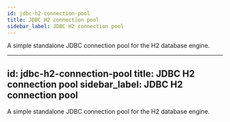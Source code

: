 ```yaml
---
id: jdbc-h2-connection-pool
title: JDBC H2 connection pool
sidebar_label: JDBC H2 connection pool
---
```


A simple standalone JDBC connection pool for the H2 database engine.

---
id: jdbc-h2-connection-pool
title: JDBC H2 connection pool
sidebar_label: JDBC H2 connection pool
---

A simple standalone JDBC connection pool for the H2 database engine.

